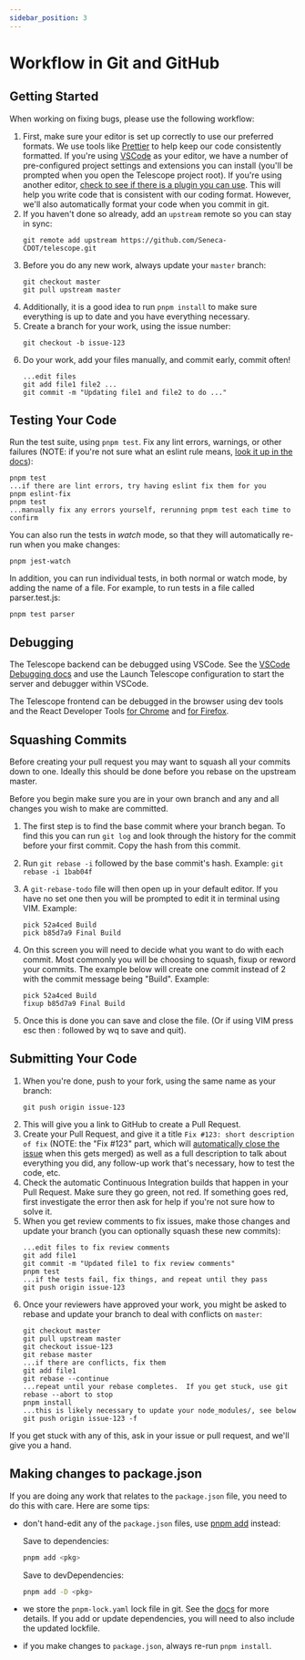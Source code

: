 ```yaml
---
sidebar_position: 3
---
```


# Workflow in Git and GitHub

## Getting Started

When working on fixing bugs, please use the following workflow:

1. First, make sure your editor is set up correctly to use our preferred formats. We use tools like [Prettier](https://prettier.io/) to help keep our code consistently formatted. If you're using [VSCode](https://code.visualstudio.com/) as your editor, we have a number of pre-configured project settings and extensions you can install (you'll be prompted when you open the Telescope project root). If you're using another editor, [check to see if there is a plugin you can use](https://editorconfig.org/#download). This will help you write code that is consistent with our coding format. However, we'll also automatically format your code when you commit in git.
1. If you haven't done so already, add an `upstream` remote so you can stay in sync:
   ```
   git remote add upstream https://github.com/Seneca-CDOT/telescope.git
   ```
1. Before you do any new work, always update your `master` branch:
   ```
   git checkout master
   git pull upstream master
   ```
1. Additionally, it is a good idea to run `pnpm install` to make sure everything is up to date and you have everything necessary.
1. Create a branch for your work, using the issue number:
   ```
   git checkout -b issue-123
   ```
1. Do your work, add your files manually, and commit early, commit often!
   ```
   ...edit files
   git add file1 file2 ...
   git commit -m "Updating file1 and file2 to do ..."
   ```

## Testing Your Code

Run the test suite, using `pnpm test`. Fix any lint errors, warnings, or other failures (NOTE: if you're not sure what an eslint rule means, [look it up in the docs](https://eslint.org/docs/rules/)):

```
pnpm test
...if there are lint errors, try having eslint fix them for you
pnpm eslint-fix
pnpm test
...manually fix any errors yourself, rerunning pnpm test each time to confirm
```

You can also run the tests in _watch_ mode, so that they will automatically re-run
when you make changes:

```
pnpm jest-watch
```

In addition, you can run individual tests, in both normal or watch mode, by
adding the name of a file. For example, to run tests in a file called parser.test.js:

```
pnpm test parser
```

## Debugging

The Telescope backend can be debugged using VSCode. See the [VSCode Debugging docs](https://code.visualstudio.com/docs/editor/debugging#_launch-configurations) and use the Launch Telescope configuration to start the server and debugger within VSCode.

The Telescope frontend can be debugged in the browser using dev tools and the
React Developer Tools [for Chrome](https://chrome.google.com/webstore/detail/react-developer-tools/fmkadmapgofadopljbjfkapdkoienihi?hl=en) and [for Firefox](https://addons.mozilla.org/en-CA/firefox/addon/react-devtools/).

## Squashing Commits

Before creating your pull request you may want to squash all your commits down to one. Ideally this should be done before you rebase on the upstream master.

Before you begin make sure you are in your own branch and any and all changes you wish to make are committed.

1. The first step is to find the base commit where your branch began. To find this you can run `git log` and look through the history for the commit before your first commit. Copy the hash from this commit.
2. Run `git rebase -i` followed by the base commit's hash.
   Example: `git rebase -i 1bab04f`
3. A `git-rebase-todo` file will then open up in your default editor. If you have no set one then you will be prompted to edit it in terminal using VIM.
   Example:

   ```
   pick 52a4ced Build
   pick b85d7a9 Final Build
   ```

4. On this screen you will need to decide what you want to do with each commit. Most commonly you will be choosing to squash, fixup or reword your commits. The example below will create one commit instead of 2 with the commit message being "Build".
   Example:

   ```
   pick 52a4ced Build
   fixup b85d7a9 Final Build
   ```

5. Once this is done you can save and close the file. (Or if using VIM press esc then : followed by wq to save and quit).

## Submitting Your Code

1. When you're done, push to your fork, using the same name as your branch:
   ```
   git push origin issue-123
   ```
1. This will give you a link to GitHub to create a Pull Request.
1. Create your Pull Request, and give it a title `Fix #123: short description of fix` (NOTE: the "Fix #123" part, which will [automatically close the issue](https://help.github.com/en/github/managing-your-work-on-github/closing-issues-using-keywords) when this gets merged) as well as a full description to talk about everything you did, any follow-up work that's necessary, how to test the code, etc.
1. Check the automatic Continuous Integration builds that happen in your Pull Request. Make sure they go green, not red. If something goes red, first investigate the error then ask for help if you're not sure how to solve it.
1. When you get review comments to fix issues, make those changes and update your branch (you can optionally squash these new commits):
   ```
   ...edit files to fix review comments
   git add file1
   git commit -m "Updated file1 to fix review comments"
   pnpm test
   ...if the tests fail, fix things, and repeat until they pass
   git push origin issue-123
   ```
1. Once your reviewers have approved your work, you might be asked to rebase and update your branch to deal with conflicts on `master`:
   ```
   git checkout master
   git pull upstream master
   git checkout issue-123
   git rebase master
   ...if there are conflicts, fix them
   git add file1
   git rebase --continue
   ...repeat until your rebase completes.  If you get stuck, use git rebase --abort to stop
   pnpm install
   ...this is likely necessary to update your node_modules/, see below
   git push origin issue-123 -f
   ```

If you get stuck with any of this, ask in your issue or pull request, and we'll give you a hand.

## Making changes to package.json

If you are doing any work that relates to the `package.json` file, you need to do this with care. Here are some tips:

- don't hand-edit any of the `package.json` files, use [pnpm add](https://pnpm.io/cli/add) instead:

  Save to dependencies:

  ```bash
  pnpm add <pkg>
  ```

  Save to devDependencies:

  ```bash
  pnpm add -D <pkg>
  ```

- we store the `pnpm-lock.yaml` lock file in git. See the [docs](https://pnpm.io/git#lockfiles) for more details. If you add or update dependencies, you will need to also include the updated lockfile.
- if you make changes to `package.json`, always re-run `pnpm install`.
